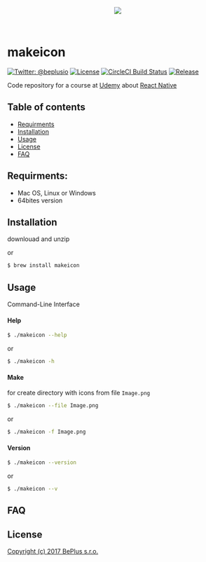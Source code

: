 <p align="center">
    <a href="https://twitter.com/beplusio">
        <img src="https://pbs.twimg.com/profile_images/813834197001469952/-yh7WEVD_400x400.jpg">
    </a>
</p>
<br>

# makeicon

[![Twitter: @beplusio](https://img.shields.io/badge/contact-@beplusio-blue.svg?style=flat)](https://twitter.com/beplusio)
[![License](https://img.shields.io/badge/license-MIT-green.svg?style=flat)](https://github.com/beplus/makeicon/blob/master/LICENSE)
[![CircleCI Build Status](https://circleci.com/gh/beplus/makeicon.svg?style=shield)](https://circleci.com/gh/beplus/makeicon)
[![Release](https://img.shields.io/github/release/beplus/makeicon.svg?style=flat-square)](https://github.com/beplus/makeicon/releases/latest)

Code repository for a course at [Udemy](https://www.udemy.com) about [React Native](https://www.udemy.com)

## Table of contents
- [Requirments](#Requirments)
- [Installation](#Installation)
- [Usage](#Usage)
- [License](#License)
- [FAQ](#FAQ)



## Requirments: 
* Mac OS, Linux or Windows 
* 64bites version


## Installation

downlouad and unzip 

or

```bash
$ brew install makeicon
```

## Usage
Command-Line Interface
#### Help
```bash
$ ./makeicon --help
```
or 
```bash
$ ./makeicon -h
```

#### Make
for create directory with icons from file `Image.png`
```bash
$ ./makeicon --file Image.png
```
or 
```bash
$ ./makeicon -f Image.png
```

#### Version 
```bash
$ ./makeicon --version
```
or
```bash
$ ./makeicon --v
```


## FAQ

## License 
[Copyright (c) 2017 BePlus s.r.o. ](./LICENSE)

